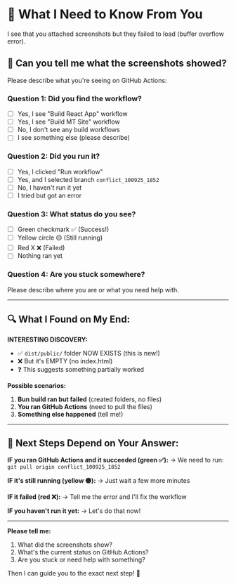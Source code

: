 # 🤔 **What I Need to Know From You**

I see that you attached screenshots but they failed to load (buffer overflow error).

## 📸 **Can you tell me what the screenshots showed?**

Please describe what you're seeing on GitHub Actions:

### **Question 1: Did you find the workflow?**
- [ ] Yes, I see "Build React App" workflow
- [ ] Yes, I see "Build MT Site" workflow  
- [ ] No, I don't see any build workflows
- [ ] I see something else (please describe)

### **Question 2: Did you run it?**
- [ ] Yes, I clicked "Run workflow"
- [ ] Yes, and I selected branch `conflict_100925_1852`
- [ ] No, I haven't run it yet
- [ ] I tried but got an error

### **Question 3: What status do you see?**
- [ ] Green checkmark ✅ (Success!)
- [ ] Yellow circle 🟡 (Still running)
- [ ] Red X ❌ (Failed)
- [ ] Nothing ran yet

### **Question 4: Are you stuck somewhere?**
Please describe where you are or what you need help with.

---

## 🔍 **What I Found on My End:**

**INTERESTING DISCOVERY:**
- ✅ `dist/public/` folder NOW EXISTS (this is new!)
- ❌ But it's EMPTY (no index.html)
- ❓ This suggests something partially worked

**Possible scenarios:**
1. **Bun build ran but failed** (created folders, no files)
2. **You ran GitHub Actions** (need to pull the files)
3. **Something else happened** (tell me!)

---

## 🚀 **Next Steps Depend on Your Answer:**

**IF you ran GitHub Actions and it succeeded (green ✅):**
→ We need to run: `git pull origin conflict_100925_1852`

**IF it's still running (yellow 🟡):**
→ Just wait a few more minutes

**IF it failed (red ❌):**
→ Tell me the error and I'll fix the workflow

**IF you haven't run it yet:**
→ Let's do that now!

---

**Please tell me:**
1. What did the screenshots show?
2. What's the current status on GitHub Actions?
3. Are you stuck or need help with something?

Then I can guide you to the exact next step! 🎯
